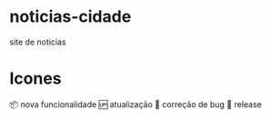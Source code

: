 # noticias-cidade
 site de noticias

 # Icones
📦 nova funcionalidade
🆙 atualização
🐞 correção de bug
🏁 release

